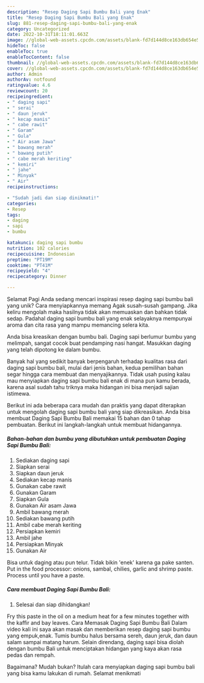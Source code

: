```yaml
---
description: "Resep Daging Sapi Bumbu Bali yang Enak"
title: "Resep Daging Sapi Bumbu Bali yang Enak"
slug: 881-resep-daging-sapi-bumbu-bali-yang-enak
category: Uncategorized
date: 2022-10-31T18:11:01.663Z
image: //global-web-assets.cpcdn.com/assets/blank-fd7d144d8ce163db654e5a02c40b08a2775adb7897d16e4062681dc7e1b2800f.png
hideToc: false
enableToc: true
enableTocContent: false
thumbnail: //global-web-assets.cpcdn.com/assets/blank-fd7d144d8ce163db654e5a02c40b08a2775adb7897d16e4062681dc7e1b2800f.png
cover: //global-web-assets.cpcdn.com/assets/blank-fd7d144d8ce163db654e5a02c40b08a2775adb7897d16e4062681dc7e1b2800f.png
author: Admin
authorAv: notfound
ratingvalue: 4.6
reviewcount: 20
recipeingredient:
- " daging sapi"
- " serai"
- " daun jeruk"
- " kecap manis"
- " cabe rawit"
- " Garam"
- " Gula"
- " Air asam Jawa"
- " bawang merah"
- " bawang putih"
- " cabe merah keriting"
- " kemiri"
- " jahe"
- " Minyak"
- " Air"
recipeinstructions:

- "Sudah jadi dan siap dinikmati!"
categories:
- Resep
tags:
- daging
- sapi
- bumbu

katakunci: daging sapi bumbu 
nutrition: 102 calories
recipecuisine: Indonesian
preptime: "PT19M"
cooktime: "PT41M"
recipeyield: "4"
recipecategory: Dinner

---
```



Selamat Pagi Anda sedang mencari inspirasi resep daging sapi bumbu bali yang unik? Cara menyiapkannya memang Agak susah-susah gampang. Jika keliru mengolah maka hasilnya tidak akan memuaskan dan bahkan tidak sedap. Padahal daging sapi bumbu bali yang enak selayaknya mempunyai aroma dan cita rasa yang mampu memancing selera kita.


Anda bisa kreasikan dengan bumbu bali. Daging sapi berlumur bumbu yang melimpah, sangat cocok buat pendamping nasi hangat. Masukkan daging yang telah dipotong ke dalam bumbu.

Banyak hal yang sedikit banyak berpengaruh terhadap kualitas rasa dari daging sapi bumbu bali, mulai dari jenis bahan, kedua pemilihan bahan segar hingga cara membuat dan menyajikannya. Tidak usah pusing kalau mau menyiapkan daging sapi bumbu bali enak di mana pun kamu berada, karena asal sudah tahu triknya maka hidangan ini bisa menjadi sajian istimewa.


Berikut ini ada beberapa cara mudah dan praktis yang dapat diterapkan untuk mengolah daging sapi bumbu bali yang siap dikreasikan. Anda bisa membuat Daging Sapi Bumbu Bali memakai 15 bahan dan 0 tahap pembuatan. Berikut ini langkah-langkah untuk membuat hidangannya.

<!--inarticleads1-->

##### Bahan-bahan dan bumbu yang dibutuhkan untuk pembuatan Daging Sapi Bumbu Bali:

1. Sediakan  daging sapi
1. Siapkan  serai
1. Siapkan  daun jeruk
1. Sediakan  kecap manis
1. Gunakan  cabe rawit
1. Gunakan  Garam
1. Siapkan  Gula
1. Gunakan  Air asam Jawa
1. Ambil  bawang merah
1. Sediakan  bawang putih
1. Ambil  cabe merah keriting
1. Persiapkan  kemiri
1. Ambil  jahe
1. Persiapkan  Minyak
1. Gunakan  Air


Bisa untuk daging atau pun telur. Tidak bikin &#39;enek&#39; karena ga pake santen. Put in the food processor: onions, sambal, chilies, garlic and shrimp paste. Process until you have a paste. 

<!--inarticleads2-->

##### Cara membuat Daging Sapi Bumbu Bali:


1. Selesai dan siap dihidangkan!

Fry this paste in the oil on a medium heat for a few minutes together with the kaffir and bay leaves. Cara Memasak Daging Sapi Bumbu Bali Dalam video kali ini saya akan masak dan memberikan resep daging sapi bumbu yang empuk,enak. Tumis bumbu halus bersama sereh, daun jeruk, dan daun salam sampai matang harum. Selain direndang, daging sapi bisa diolah dengan bumbu Bali untuk menciptakan hidangan yang kaya akan rasa pedas dan rempah. 

Bagaimana? Mudah bukan? Itulah cara menyiapkan daging sapi bumbu bali yang bisa kamu lakukan di rumah. Selamat menikmati
